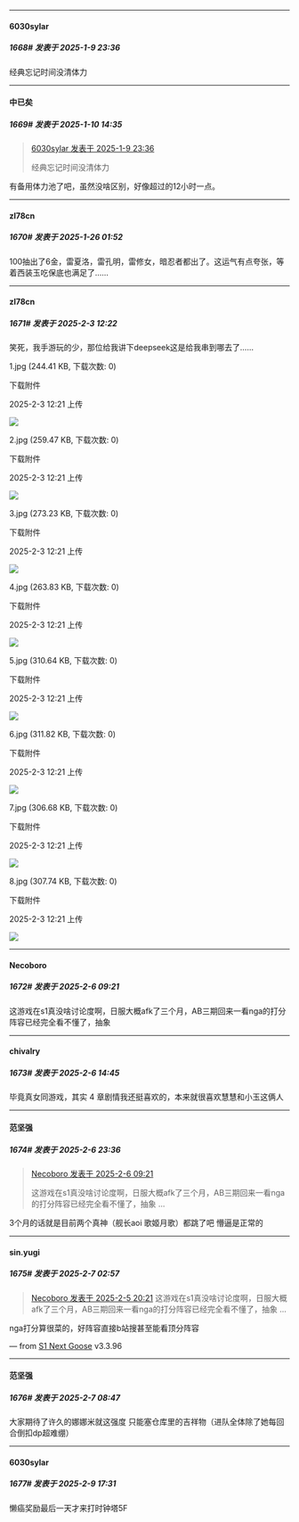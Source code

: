 ﻿
*****

####  6030sylar  
##### 1668#       发表于 2025-1-9 23:36

经典忘记时间没清体力


*****

####  中已矣  
##### 1669#       发表于 2025-1-10 14:35

<blockquote><a href="httphttps://bbs.saraba1st.com/2b/forum.php?mod=redirect&amp;goto=findpost&amp;pid=67141832&amp;ptid=2050204" target="_blank">6030sylar 发表于 2025-1-9 23:36</a>

经典忘记时间没清体力</blockquote>
有备用体力池了吧，虽然没啥区别，好像超过的12小时一点。

*****

####  zl78cn  
##### 1670#       发表于 2025-1-26 01:52

100抽出了6金，雷夏洛，雷孔明，雷修女，暗忍者都出了。这运气有点夸张，等着西装玉吃保底也满足了……

*****

####  zl78cn  
##### 1671#       发表于 2025-2-3 12:22

笑死，我手游玩的少，那位给我讲下deepseek这是给我串到哪去了……

1.jpg
(244.41 KB, 下载次数: 0)

下载附件

2025-2-3 12:21 上传

<img src="https://img.saraba1st.com/forum/202502/03/122102j12do599a7op9ko2.jpg" referrerpolicy="no-referrer">

2.jpg
(259.47 KB, 下载次数: 0)

下载附件

2025-2-3 12:21 上传

<img src="https://img.saraba1st.com/forum/202502/03/122109hqgq5f0qgssk56aw.jpg" referrerpolicy="no-referrer">

3.jpg
(273.23 KB, 下载次数: 0)

下载附件

2025-2-3 12:21 上传

<img src="https://img.saraba1st.com/forum/202502/03/122116x5nq3i2e2y52il3d.jpg" referrerpolicy="no-referrer">

4.jpg
(263.83 KB, 下载次数: 0)

下载附件

2025-2-3 12:21 上传

<img src="https://img.saraba1st.com/forum/202502/03/122121x482ogppog9ho739.jpg" referrerpolicy="no-referrer">

5.jpg
(310.64 KB, 下载次数: 0)

下载附件

2025-2-3 12:21 上传

<img src="https://img.saraba1st.com/forum/202502/03/122131qg6mamgm1w5y25ol.jpg" referrerpolicy="no-referrer">

6.jpg
(311.82 KB, 下载次数: 0)

下载附件

2025-2-3 12:21 上传

<img src="https://img.saraba1st.com/forum/202502/03/122135plgell1lgpegz1ki.jpg" referrerpolicy="no-referrer">

7.jpg
(306.68 KB, 下载次数: 0)

下载附件

2025-2-3 12:21 上传

<img src="https://img.saraba1st.com/forum/202502/03/122139vff8wa21zw0c57q9.jpg" referrerpolicy="no-referrer">

8.jpg
(307.74 KB, 下载次数: 0)

下载附件

2025-2-3 12:21 上传

<img src="https://img.saraba1st.com/forum/202502/03/122143f3zipzdkt3tzbivc.jpg" referrerpolicy="no-referrer">


*****

####  Necoboro  
##### 1672#       发表于 2025-2-6 09:21

这游戏在s1真没啥讨论度啊，日服大概afk了三个月，AB三期回来一看nga的打分阵容已经完全看不懂了，抽象


*****

####  chivalry  
##### 1673#       发表于 2025-2-6 14:45

毕竟真女同游戏，其实 4 章剧情我还挺喜欢的，本来就很喜欢慧慧和小玉这俩人


*****

####  范坚强  
##### 1674#       发表于 2025-2-6 23:36

<blockquote><a href="httphttps://bbs.saraba1st.com/2b/forum.php?mod=redirect&amp;goto=findpost&amp;pid=67356016&amp;ptid=2050204" target="_blank">Necoboro 发表于 2025-2-6 09:21</a>

这游戏在s1真没啥讨论度啊，日服大概afk了三个月，AB三期回来一看nga的打分阵容已经完全看不懂了，抽象 ...</blockquote>
3个月的话就是目前两个真神（舰长aoi 歌姬月歌）都跳了吧 懵逼是正常的


*****

####  sin.yugi  
##### 1675#       发表于 2025-2-7 02:57

<blockquote><a href="httphttps://bbs.saraba1st.com/2b/forum.php?mod=redirect&amp;goto=findpost&amp;pid=67356016&amp;ptid=2050204" target="_blank">Necoboro 发表于 2025-2-5 20:21</a>
这游戏在s1真没啥讨论度啊，日服大概afk了三个月，AB三期回来一看nga的打分阵容已经完全看不懂了，抽象 ...</blockquote>
nga打分算很菜的，好阵容直接b站搜甚至能看顶分阵容

— from [S1 Next Goose](https://www.pgyer.com/GcUxKd4w) v3.3.96


*****

####  范坚强  
##### 1676#       发表于 2025-2-7 08:47

大家期待了许久的娜娜米就这强度 只能塞仓库里的吉祥物（进队全体除了她每回合倒扣dp超难绷）


*****

####  6030sylar  
##### 1677#       发表于 2025-2-9 17:31

懒癌奖励最后一天才来打时钟塔5F

